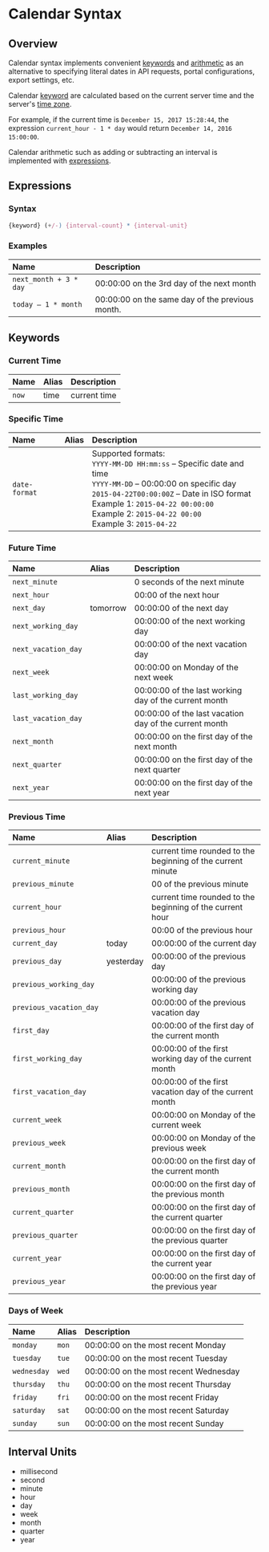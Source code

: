 # Calendar Syntax

## Overview

Calendar syntax implements convenient [keywords](#keywords) and [arithmetic](#expressions) as an alternative to specifying literal dates in API requests, portal configurations, export settings, etc.

Calendar [keyword](#keywords) are calculated based on the current server time and the server's [time zone](timezone-list.md).

For example, if the current time is `December 15, 2017 15:28:44`, the expression `current_hour - 1 * day` would return `December 14, 2016 15:00:00`.

Calendar arithmetic such as adding or subtracting an interval is implemented with [expressions](#expressions).

## Expressions

### Syntax

```javascript
{keyword} (+/-) {interval-count} * {interval-unit}
```

### Examples

| **Name** | **Description** |
|:---|:---|
| `next_month + 3 * day` | 00:00:00 on the 3rd day of the next month |
| `today – 1 * month` | 00:00:00 on the same day of the previous month. |

## Keywords

### Current Time

| **Name** | **Alias** | **Description** |
|:---|:---|:---|
| `now` | time | current time |

### Specific Time

| **Name** | **Alias** | **Description** |
|:---|:---|:---|
| `date-format` | | Supported formats: <br>`YYYY-MM-DD HH:mm:ss` – Specific date and time <br>`YYYY-MM-DD` – 00:00:00 on specific day <br> `2015-04-22T00:00:00Z` – Date in ISO format <br>Example 1: `2015-04-22 00:00:00` <br>Example 2: `2015-04-22 00:00` <br>Example 3: `2015-04-22` |

### Future Time

| **Name** | **Alias** | **Description** |
|:---|:---|:---|
| `next_minute` | | 0 seconds of the next minute |
| `next_hour` | | 00:00 of the next hour |
| `next_day` | tomorrow | 00:00:00 of the next day |
| `next_working_day` | | 00:00:00 of the next working day |
| `next_vacation_day` | | 00:00:00 of the next vacation day |
| `next_week` | | 00:00:00 on Monday of the next week |
| `last_working_day` | | 00:00:00 of the last working day of the current month |
| `last_vacation_day` | | 00:00:00 of the last vacation day of the current month |
| `next_month` | | 00:00:00 on the first day of the next month |
| `next_quarter` | | 00:00:00 on the first day of the next quarter |
| `next_year` | | 00:00:00 on the first day of the next year |

### Previous Time

| **Name** | **Alias** | **Description** |
|:---|:---|:---|
| `current_minute` | | current time rounded to the beginning of the current minute |
| `previous_minute` | | 00 of the previous minute |
| `current_hour` | | current time rounded to the beginning of the current hour |
| `previous_hour` | | 00:00 of the previous hour |
| `current_day` | today | 00:00:00 of the current day |
| `previous_day` | yesterday | 00:00:00 of the previous day |
| `previous_working_day` | | 00:00:00 of the previous working day |
| `previous_vacation_day` | | 00:00:00 of the previous vacation day |
| `first_day` | | 00:00:00 of the first day of the current month |
| `first_working_day` | | 00:00:00 of the first working day of the current month |
| `first_vacation_day` | | 00:00:00 of the first vacation day of the current month |
| `current_week` | | 00:00:00 on Monday of the current week |
| `previous_week` | | 00:00:00 on Monday of the previous week |
| `current_month` | | 00:00:00 on the first day of the current month |
| `previous_month` | | 00:00:00 on the first day of the previous month |
| `current_quarter` | | 00:00:00 on the first day of the current quarter |
| `previous_quarter` | | 00:00:00 on the first day of the previous quarter |
| `current_year` | | 00:00:00 on the first day of the current year |
| `previous_year` | | 00:00:00 on the first day of the previous year |

### Days of Week

| **Name** | **Alias** | **Description** |
|:---|:---|:---|
| `monday` | `mon` | 00:00:00 on the most recent Monday |
| `tuesday` | `tue` | 00:00:00 on the most recent Tuesday |
| `wednesday` | `wed` | 00:00:00 on the most recent Wednesday |
| `thursday` | `thu` | 00:00:00 on the most recent Thursday |
| `friday` | `fri` | 00:00:00 on the most recent Friday |
| `saturday` | `sat` | 00:00:00 on the most recent Saturday |
| `sunday` | `sun` | 00:00:00 on the most recent Sunday |

## Interval Units

- millisecond
- second
- minute
- hour
- day
- week
- month
- quarter
- year
